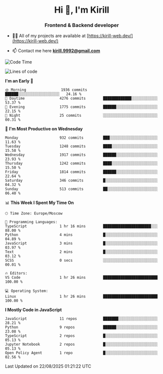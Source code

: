 <h1 align="center">Hi 👋, I'm Kirill</h1>
<h3 align="center">Frontend & Backend developer</h3>

- 👨‍💻 All of my projects are available at [https://kirill-web.dev/](https://kirill-web.dev/)

- 📫 Contact me here **kirill.9992@gmail.com**











<!--START_SECTION:waka-->
![Code Time](http://img.shields.io/badge/Code%20Time-2%2C324%20hrs%2044%20mins-blue)

![Lines of code](https://img.shields.io/badge/From%20Hello%20World%20I%27ve%20Written-5.1%20million%20lines%20of%20code-blue)

**I'm an Early 🐤** 

```text
🌞 Morning                1936 commits        ██████░░░░░░░░░░░░░░░░░░░   24.16 % 
🌆 Daytime                4276 commits        █████████████░░░░░░░░░░░░   53.37 % 
🌃 Evening                1775 commits        ██████░░░░░░░░░░░░░░░░░░░   22.15 % 
🌙 Night                  25 commits          ░░░░░░░░░░░░░░░░░░░░░░░░░   00.31 % 
```
📅 **I'm Most Productive on Wednesday** 

```text
Monday                   932 commits         ███░░░░░░░░░░░░░░░░░░░░░░   11.63 % 
Tuesday                  1248 commits        ████░░░░░░░░░░░░░░░░░░░░░   15.58 % 
Wednesday                1917 commits        ██████░░░░░░░░░░░░░░░░░░░   23.93 % 
Thursday                 1242 commits        ████░░░░░░░░░░░░░░░░░░░░░   15.50 % 
Friday                   1814 commits        ██████░░░░░░░░░░░░░░░░░░░   22.64 % 
Saturday                 346 commits         █░░░░░░░░░░░░░░░░░░░░░░░░   04.32 % 
Sunday                   513 commits         ██░░░░░░░░░░░░░░░░░░░░░░░   06.40 % 
```


📊 **This Week I Spent My Time On** 

```text
🕑︎ Time Zone: Europe/Moscow

💬 Programming Languages: 
TypeScript               1 hr 16 mins        ██████████████████████░░░   88.00 % 
Python                   4 mins              █░░░░░░░░░░░░░░░░░░░░░░░░   04.89 % 
JavaScript               3 mins              █░░░░░░░░░░░░░░░░░░░░░░░░   03.97 % 
Text                     2 mins              █░░░░░░░░░░░░░░░░░░░░░░░░   03.12 % 
SCSS                     0 secs              ░░░░░░░░░░░░░░░░░░░░░░░░░   00.01 % 

🔥 Editors: 
VS Code                  1 hr 26 mins        █████████████████████████   100.00 % 

💻 Operating System: 
Linux                    1 hr 26 mins        █████████████████████████   100.00 % 
```

**I Mostly Code in JavaScript** 

```text
JavaScript               11 repos            ███████░░░░░░░░░░░░░░░░░░   28.21 % 
Python                   9 repos             ██████░░░░░░░░░░░░░░░░░░░   23.08 % 
TypeScript               2 repos             █░░░░░░░░░░░░░░░░░░░░░░░░   05.13 % 
Jupyter Notebook         2 repos             █░░░░░░░░░░░░░░░░░░░░░░░░   05.13 % 
Open Policy Agent        1 repo              █░░░░░░░░░░░░░░░░░░░░░░░░   02.56 % 
```




 Last Updated on 22/08/2025 01:21:22 UTC
<!--END_SECTION:waka-->
